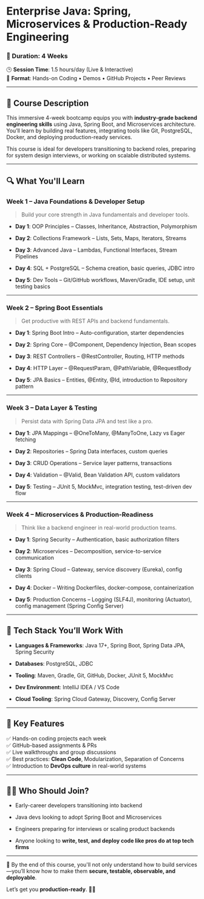# **Enterprise Java: Spring, Microservices & Production-Ready Engineering**

### 📅 Duration: 4 Weeks

🕒 **Session Time**: 1.5 hours/day (Live & Interactive)  
📁 **Format**: Hands-on Coding • Demos • GitHub Projects • Peer Reviews

---

## 📘 **Course Description**

This immersive 4-week bootcamp equips you with **industry-grade backend engineering skills** using Java, Spring Boot, and Microservices architecture. You’ll learn by building real features, integrating tools like Git, PostgreSQL, Docker, and deploying production-ready services.

This course is ideal for developers transitioning to backend roles, preparing for system design interviews, or working on scalable distributed systems.

---

## 🔍 **What You'll Learn**

### **Week 1 – Java Foundations & Developer Setup**

> Build your core strength in Java fundamentals and developer tools.

- **Day 1**: OOP Principles – Classes, Inheritance, Abstraction, Polymorphism
    
- **Day 2**: Collections Framework – Lists, Sets, Maps, Iterators, Streams
    
- **Day 3**: Advanced Java – Lambdas, Functional Interfaces, Stream Pipelines
    
- **Day 4**: SQL + PostgreSQL – Schema creation, basic queries, JDBC intro
    
- **Day 5**: Dev Tools – Git/GitHub workflows, Maven/Gradle, IDE setup, unit testing basics
    

---

### **Week 2 – Spring Boot Essentials**

> Get productive with REST APIs and backend fundamentals.

- **Day 1**: Spring Boot Intro – Auto-configuration, starter dependencies
    
- **Day 2**: Spring Core – @Component, Dependency Injection, Bean scopes
    
- **Day 3**: REST Controllers – @RestController, Routing, HTTP methods
    
- **Day 4**: HTTP Layer – @RequestParam, @PathVariable, @RequestBody
    
- **Day 5**: JPA Basics – Entities, @Entity, @Id, introduction to Repository pattern
    

---

### **Week 3 – Data Layer & Testing**

> Persist data with Spring Data JPA and test like a pro.

- **Day 1**: JPA Mappings – @OneToMany, @ManyToOne, Lazy vs Eager fetching
    
- **Day 2**: Repositories – Spring Data interfaces, custom queries
    
- **Day 3**: CRUD Operations – Service layer patterns, transactions
    
- **Day 4**: Validation – @Valid, Bean Validation API, custom validators
    
- **Day 5**: Testing – JUnit 5, MockMvc, integration testing, test-driven dev flow
    

---

### **Week 4 – Microservices & Production-Readiness**

> Think like a backend engineer in real-world production teams.

- **Day 1**: Spring Security – Authentication, basic authorization filters
    
- **Day 2**: Microservices – Decomposition, service-to-service communication
    
- **Day 3**: Spring Cloud – Gateway, service discovery (Eureka), config clients
    
- **Day 4**: Docker – Writing Dockerfiles, docker-compose, containerization
    
- **Day 5**: Production Concerns – Logging (SLF4J), monitoring (Actuator), config management (Spring Config Server)
    

---

## 🧰 **Tech Stack You’ll Work With**

- **Languages & Frameworks**: Java 17+, Spring Boot, Spring Data JPA, Spring Security
    
- **Databases**: PostgreSQL, JDBC
    
- **Tooling**: Maven, Gradle, Git, GitHub, Docker, JUnit 5, MockMvc
    
- **Dev Environment**: IntelliJ IDEA / VS Code
    
- **Cloud Tooling**: Spring Cloud Gateway, Discovery, Config Server
    

---

## 🎯 **Key Features**

✅ Hands-on coding projects each week  
✅ GitHub-based assignments & PRs  
✅ Live walkthroughs and group discussions  
✅ Best practices: **Clean Code**, Modularization, Separation of Concerns  
✅ Introduction to **DevOps culture** in real-world systems

---

## 🧑‍💻 Who Should Join?

- Early-career developers transitioning into backend
    
- Java devs looking to adopt Spring Boot and Microservices
    
- Engineers preparing for interviews or scaling product backends
    
- Anyone looking to **write, test, and deploy code like pros do at top tech firms**
    

---

🚀 By the end of this course, you'll not only understand how to build services—you’ll know how to make them **secure, testable, observable, and deployable**.

Let’s get you **production-ready**. 💪🔥
